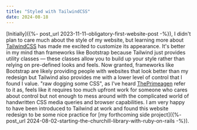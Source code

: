 ```yaml
---
title: "Styled with TailwindCSS"
date: 2024-08-18
---
```


[Initially]({%- post_url 2023-11-11-obligatory-first-website-post -%}),
I didn't plan to care much about the style of my website,
but learning more about [TailwindCSS](https://tailwindcss.com/) has made me excited to customize its appearance.
It's better in my mind than frameworks like Bootstrap because Tailwind just provides utility classes &mdash; these classes allow you to build up your style rather than relying on pre-defined looks and feels.
Now granted, frameworks like Bootstrap are likely providing people with websites that look better than my redesign but Tailwind also provides me with a lower level of control that I found I value.
"raw dogging some CSS", as I've heard [ThePrimeagen](https://www.twitch.tv/theprimeagen) refer to it as, feels like it requires too much upfront work for someone who cares about control but not enough to mess around with the complicated world of handwritten CSS media queries and browser capabilities.
I am very happy to have been introduced to Tailwind at work and found this website redesign to be some nice practice for [my forthcoming side project]({%- post_url 2024-08-02-starting-the-churchill-library-with-ruby-on-rails -%}).
